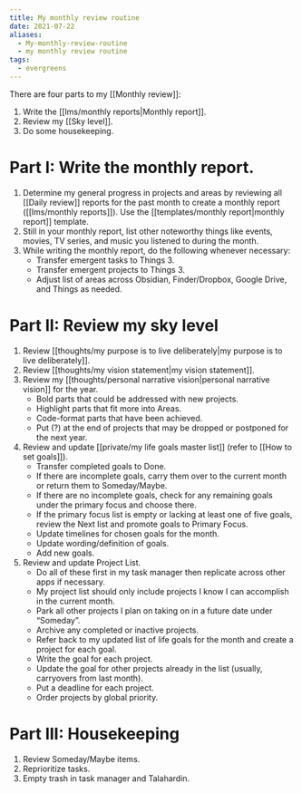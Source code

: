 ```yaml
---
title: My monthly review routine
date: 2021-07-22
aliases:
  - My-monthly-review-routine
  - my monthly review routine
tags:
  - evergreens
---
```

There are four parts to my [[Monthly review]]:

1. Write the [[lms/monthly reports|Monthly report]].
2. Review my [[Sky level]].
3. Do some housekeeping.

# Part I: Write the monthly report.

1. Determine my general progress in projects and areas by reviewing all [[Daily review]] reports for the past month to create a monthly report ([[lms/monthly reports]]). Use the [[templates/monthly report|monthly report]] template.
2. Still in your monthly report, list other noteworthy things like events, movies, TV series, and music you listened to during the month.
3. While writing the monthly report, do the following whenever necessary:
   - Transfer emergent tasks to Things 3.
   - Transfer emergent projects to Things 3.
   - Adjust list of areas across Obsidian, Finder/Dropbox, Google Drive, and Things as needed.

# Part II: Review my sky level

1. Review [[thoughts/my purpose is to live deliberately|my purpose is to live deliberately]].
2. Review [[thoughts/my vision statement|my vision statement]].
3. Review my [[thoughts/personal narrative vision|personal narrative vision]] for the year.
   - Bold parts that could be addressed with new projects.
   - Highlight parts that fit more into Areas.
   - Code-format parts that have been achieved.
   - Put (?) at the end of projects that may be dropped or postponed for the next year.
4. Review and update [[private/my life goals master list]] (refer to [[How to set goals]]).
   - Transfer completed goals to Done.
   - If there are incomplete goals, carry them over to the current month or return them to Someday/Maybe.
   - If there are no incomplete goals, check for any remaining goals under the primary focus and choose there.
   - If the primary focus list is empty or lacking at least one of five goals, review the Next list and promote goals to Primary Focus.
   - Update timelines for chosen goals for the month.
   - Update wording/definition of goals.
   - Add new goals.
5. Review and update Project List.
   - Do all of these first in my task manager then replicate across other apps if necessary.
   - My project list should only include projects I know I can accomplish in the current month.
   - Park all other projects I plan on taking on in a future date under “Someday”.
   - Archive any completed or inactive projects.
   - Refer back to my updated list of life goals for the month and create a project for each goal.
   - Write the goal for each project.
   - Update the goal for other projects already in the list (usually, carryovers from last month).
   - Put a deadline for each project.
   - Order projects by global priority.

# Part III: Housekeeping

1. Review Someday/Maybe items.
2. Reprioritize tasks.
3. Empty trash in task manager and Talahardin.